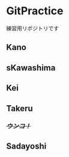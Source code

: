 ﻿# GitPractice
練習用リポジトリです

## Kano

## sKawashima

## Kei

## Takeru
### ~~***ウンコ！***~~

## Sadayoshi
